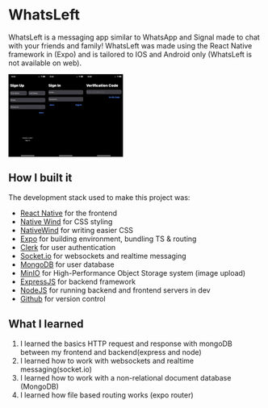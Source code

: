 # WhatsLeft
WhatsLeft is a messaging app similar to WhatsApp and Signal made to chat with your friends and family! WhatsLeft was made using the React Native framework in (Expo) and is tailored to IOS and Android only (WhatsLeft is not available on web).
<div style="display: flex; flex-direction: row">
  <img src='images/img2.JPG' height="30%" width="15%" />
  <img src='images/img1.JPG' height="30%" width="15%" />
  <img src='images/img3.JPG' height="30%" width="15%" />
</div>

## How I built it
The development stack used to make this project was:

* [React Native](https://reactnative.dev/) for the frontend <br>
* [Native Wind](https://www.nativewind.dev/) for CSS styling<br>
* [NativeWind](https://www.nativewind.dev/) for writing easier CSS<br>
* [Expo](https://expo.dev/) for building environment, bundling TS & routing<br>
* [Clerk](https://clerk.com/) for user authentication<br>
* [Socket.io](https://socket.io/) for websockets and realtime messaging<br>
* [MongoDB](https://www.mongodb.com/) for user database<br>
* [MinIO](https://min.io/) for High-Performance Object Storage system (image upload)<br>
* [ExpressJS](https://expressjs.com/) for backend framework<br>
* [NodeJS](https://nodejs.org/en) for running backend and frontend servers in dev<br>
* [Github](https://github.com/) for version control<br>

## What I learned
1. I learned the basics HTTP request and response with mongoDB between my frontend and backend(express and node)<br>
2. I learned how to work with websockets and realtime messaging(socket.io)<br>
3. I learned how to work with a non-relational document database (MongoDB)<br>
4. I learned how file based routing works (expo router)<br>
